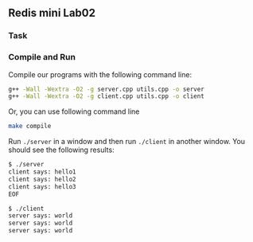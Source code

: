 ## Redis mini Lab02

### Task 

### Compile and Run
Compile our programs with the following command line:

```bash
g++ -Wall -Wextra -O2 -g server.cpp utils.cpp -o server
g++ -Wall -Wextra -O2 -g client.cpp utils.cpp -o client
```

Or, you can use following command line

```bash
make compile
```

Run `./server` in a window and then run `./client` in another window. You should see the following results:

```bash
$ ./server
client says: hello1
client says: hello2
client says: hello3
EOF

$ ./client
server says: world
server says: world
server says: world
```